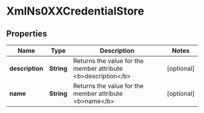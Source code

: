 
# XmlNs0XXCredentialStore

## Properties
Name | Type | Description | Notes
------------ | ------------- | ------------- | -------------
**description** | **String** | Returns the value for the member attribute &lt;b&gt;description&lt;/b&gt; |  [optional]
**name** | **String** | Returns the value for the member attribute &lt;b&gt;name&lt;/b&gt; |  [optional]



